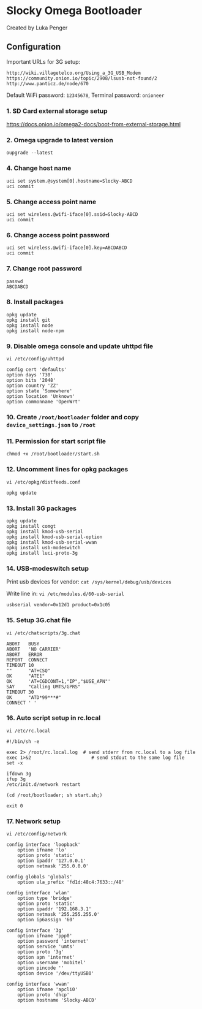 # Slocky Omega Bootloader

Created by Luka Penger

## Configuration

Important URLs for 3G setup: 

```
http://wiki.villagetelco.org/Using_a_3G_USB_Modem
https://community.onion.io/topic/2908/lsusb-not-found/2
http://www.panticz.de/node/670
```

Default WiFi password: `12345678`, Terminal password: `onioneer`

### 1. SD Card external storage setup

https://docs.onion.io/omega2-docs/boot-from-external-storage.html

### 2. Omega upgrade to latest version

`oupgrade --latest`

### 4. Change host name

```
uci set system.@system[0].hostname=Slocky-ABCD
uci commit
```

### 5. Change access point name

```
uci set wireless.@wifi-iface[0].ssid=Slocky-ABCD
uci commit
```

### 6. Change access point password

```
uci set wireless.@wifi-iface[0].key=ABCDABCD
uci commit
```

### 7. Change root password

```
passwd
ABCDABCD
```

### 8. Install packages

```
opkg update
opkg install git
opkg install node
opkg install node-npm
```

### 9. Disable omega console and update uhttpd file

`vi /etc/config/uhttpd`

```
config cert 'defaults'
option days '730'
option bits '2048'
option country 'ZZ'
option state 'Somewhere'
option location 'Unknown'
option commonname 'OpenWrt'
```

### 10. Create `/root/bootloader` folder and copy `device_settings.json` to `/root`

### 11. Permission for start script file

`chmod +x /root/bootloader/start.sh`

### 12. Uncomment lines for opkg packages

`vi /etc/opkg/distfeeds.conf`

`opkg update`

### 13. Install 3G packages

```
opkg update
opkg install comgt
opkg install kmod-usb-serial
opkg install kmod-usb-serial-option
opkg install kmod-usb-serial-wwan
opkg install usb-modeswitch
opkg install luci-proto-3g
```

### 14. USB-modeswitch setup

Print usb devices for vendor: `cat /sys/kernel/debug/usb/devices`

Write line in: `vi /etc/modules.d/60-usb-serial`

```
usbserial vendor=0x12d1 product=0x1c05
```

### 15. Setup 3G.chat file

`vi /etc/chatscripts/3g.chat`

```
ABORT   BUSY
ABORT   'NO CARRIER'
ABORT   ERROR
REPORT  CONNECT
TIMEOUT 10
""      "AT+CSQ"
OK      "ATE1"
OK      'AT+CGDCONT=1,"IP","$USE_APN"'
SAY     "Calling UMTS/GPRS"
TIMEOUT 30
OK      "ATD*99***#"
CONNECT ' '
```

### 16. Auto script setup in rc.local

`vi /etc/rc.local`

```
#!/bin/sh -e

exec 2> /root/rc.local.log  # send stderr from rc.local to a log file
exec 1>&2                      # send stdout to the same log file
set -x

ifdown 3g
ifup 3g
/etc/init.d/network restart

(cd /root/bootloader; sh start.sh;)

exit 0
```

### 17. Network setup

`vi /etc/config/network`

```
config interface 'loopback'
	option ifname 'lo'
	option proto 'static'
	option ipaddr '127.0.0.1'
	option netmask '255.0.0.0'

config globals 'globals'
	option ula_prefix 'fd1d:48c4:7633::/48'

config interface 'wlan'
	option type 'bridge'
	option proto 'static'
	option ipaddr '192.168.3.1'
	option netmask '255.255.255.0'
	option ip6assign '60'

config interface '3g'
	option ifname 'ppp0'
	option password 'internet'
	option service 'umts'
	option proto '3g'
	option apn 'internet'
	option username 'mobitel'
	option pincode ''
	option device '/dev/ttyUSB0'

config interface 'wwan'
	option ifname 'apcli0'
	option proto 'dhcp'
	option hostname 'Slocky-ABCD'
```
